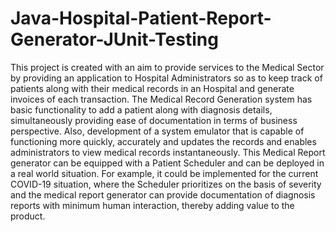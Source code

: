 # Java-Hospital-Patient-Report-Generator-JUnit-Testing

This project is created with an aim to provide services to the Medical Sector by
providing an application to Hospital Administrators so as to keep track of
patients along with their medical records in an Hospital and generate invoices of
each transaction.
The Medical Record Generation system has basic functionality to add a patient
along with diagnosis details, simultaneously providing ease of documentation in
terms of business perspective.
Also, development of a system emulator that is capable of functioning more
quickly, accurately and updates the records and enables administrators to view
medical records instantaneously.
This Medical Report generator can be equipped with a Patient Scheduler and
can be deployed in a real world situation.
For example, it could be implemented for the current COVID-19 situation,
where the Scheduler prioritizes on the basis of severity and the medical report
generator can provide documentation of diagnosis reports with minimum human
interaction, thereby adding value to the product.
